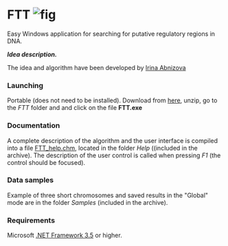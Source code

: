 # FTT  ![fig](FTT_solution/FTT/FTT.ico)
Easy Windows application for searching for putative regulatory regions in DNA.

***Idea description.***

The idea and algorithm have been developed by [Irina Abnizova](https://www.linkedin.com/in/irina-abnizova-08309410/)

### Launching
Portable (does not need to be installed). Download from [here](https://github.com/fnaumenko/FTT/releases/latest), unzip, go to the *FTT* folder and and click on the file **FTT.exe**

### Documentation
A complete description of the algorithm and the user interface is compiled into a file [FTT_help.chm](FTT_solution/Help/FTT_help.chm), located in the folder *Help* ((included in the archive).
The description of the user control is called when pressing *F1* (the control should be focused).

### Data samples
Example of three short chromosomes and saved results in the "Global" mode are in the folder *Samples* (included in the archive).

### Requirements
Microsoft [.NET Framework 3.5](https://www.microsoft.com/en-us/download/details.aspx?id=21) or higher. 
